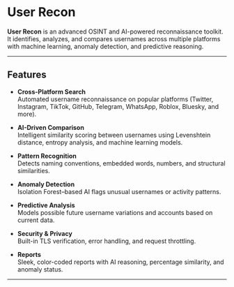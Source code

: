 # User Recon

**User Recon** is an advanced OSINT and AI-powered reconnaissance toolkit.  
It identifies, analyzes, and compares usernames across multiple platforms with machine learning, anomaly detection, and predictive reasoning.  

---

## Features

- **Cross-Platform Search**  
  Automated username reconnaissance on popular platforms (Twitter, Instagram, TikTok, GitHub, Telegram, WhatsApp, Roblox, Bluesky, and more).  

- **AI-Driven Comparison**  
  Intelligent similarity scoring between usernames using Levenshtein distance, entropy analysis, and machine learning models.  

- **Pattern Recognition**  
  Detects naming conventions, embedded words, numbers, and structural similarities.  

- **Anomaly Detection**  
  Isolation Forest–based AI flags unusual usernames or activity patterns.  

- **Predictive Analysis**  
  Models possible future username variations and accounts based on current data.  

- **Security & Privacy**  
  Built-in TLS verification, error handling, and request throttling.  

- **Reports**  
  Sleek, color-coded reports with AI reasoning, percentage similarity, and anomaly status.  

---
